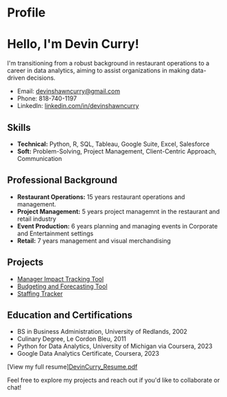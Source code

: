 # Profile
# Hello, I'm Devin Curry!
I'm transitioning from a robust background in restaurant operations to a career in data analytics, aiming to assist organizations in making data-driven decisions.

- Email: [devinshawncurry@gmail.com](mailto:devinshawncurry@gmail.com)
- Phone: 818-740-1197
- LinkedIn: [linkedin.com/in/devinshawncurry](https://www.linkedin.com/in/devinshawncurry/)

## Skills
- **Technical:** Python, R, SQL, Tableau, Google Suite, Excel, Salesforce
- **Soft:** Problem-Solving, Project Management, Client-Centric Approach, Communication


## Professional Background
- **Restaurant Operations:** 15 years restaurant operations and management.  
- **Project Management:** 5 years project managemnt in the restaurant and retail industry 
- **Event Production:** 6 years planning and managing events in Corporate and Entertainment settings
- **Retail:** 7 years management and visual merchandising
  
## Projects
- [Manager Impact Tracking Tool](https://docs.google.com/spreadsheets/d/17HxE4xHriJd0L32m9S6EwWk8vyPU0FKH6Kh9RQa-1lc/edit?usp=sharing)
- [Budgeting and Forecasting Tool](https://docs.google.com/spreadsheets/d/1ZEsTwTgXMLYNM82XoCYs9xqfMSQ7Z3YKh1ZPaaITBiw/edit?usp=sharing)
- [Staffing Tracker](https://docs.google.com/spreadsheets/d/1DcsLwLW4eaibW0TjJgbVqMYRf5bNe_JD_tv83MwHFHw/edit?usp=sharing)

## Education and Certifications
- BS in Business Administration, University of Redlands, 2002
- Culinary Degree, Le Cordon Bleu, 2011
- Python for Data Analytics, University of Michigan via Coursera, 2023
- Google Data Analytics Certificate, Coursera, 2023

[View my full resume][DevinCurry_Resume.pdf](https://github.com/D3vin0rama/Profile/blob/main/DevinCurry_Resume.pdf)


Feel free to explore my projects and reach out if you'd like to collaborate or chat!
